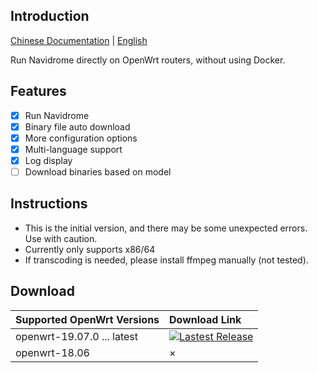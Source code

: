 ## Introduction

[Chinese Documentation](README.md) | [English](README_en.md)

Run Navidrome directly on OpenWrt routers, without using Docker.

## Features

- [x] Run Navidrome
- [x] Binary file auto download
- [x] More configuration options
- [x] Multi-language support
- [x] Log display
- [ ] Download binaries based on model

## Instructions

- This is the initial version, and there may be some unexpected errors. Use with caution.
- Currently only supports x86/64
- If transcoding is needed, please install ffmpeg manually (not tested).

## Download

| Supported OpenWrt Versions | Download Link |
| :-------- | :----- |
| openwrt-19.07.0 ... latest | [![Lastest Release](https://img.shields.io/github/release/tty228/luci-app-navidrome.svg?style=flat)](https://github.com/tty228/luci-app-navidrome/releases)
| openwrt-18.06 | ×

